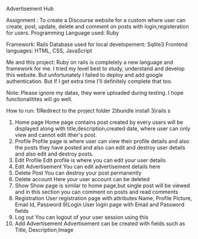 Advertisement Hub

Assignment : 
  To create a Discourse website for a custom where user can create, post, update, delete and comment on posts with login,registeration for users.
Programming Language used: Ruby

  Framework: Rails
  Database used for local developement: Sqlite3
  Frontend languages: HTML, CSS, JavaScript

Me and this project:
  Ruby on rails is completely a new language and framework for me. I tried my level best to study, understand and develop this website. But unfortunately I failed to deploy and add google authentication. But If I get extra time I'll definitely complete that too.
  
Note:
  Please ignore my datas, they were uploaded during testing. I hope functionalitites will go well.
  
How to run:
  1)Redirect to the project folder
  2)bundle install
  3)rails s
 
1) Home page
    Home page contains post created by every users will be displayed along with title,description,created date, where user can only view and cannot edit ither's post.
2) Profile
  Profile page is where user can view their profile details and also the posts they have posted and also can edit and destroy user details and also edit and destroy posts.
3) Edit Profile
  Edit profile is where you can edit your user details
4) Edit Advertisement
  You can edit advertisement details here
5) Delete Post
  You can destroy your post permanently
6) Delete account
  Here your user account can be deleted
7) Show
  Show page is similar to home page,but single post will be viewed and in this section you can comment on posts and read comments
8) Registration
  User registration page with attributes Name, Profile Picture, Email Id, Password
9)Login
  User login page with Email and Password fields
10) Log out
  You can logout of your user session using this
11) Add Advertisement
  Advertisement can be created with fields such as Title, Description,Image
  
